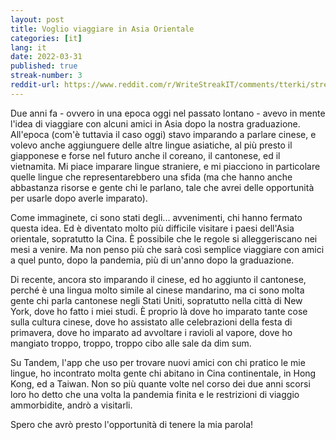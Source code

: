 ```yaml
---
layout: post
title: Voglio viaggiare in Asia Orientale 
categories: [it]
lang: it
date: 2022-03-31
published: true
streak-number: 3
reddit-url: https://www.reddit.com/r/WriteStreakIT/comments/tterki/streak_3_voglio_viaggiare_in_asia_orientale/
---
```

Due anni fa - ovvero in una epoca oggi nel passato lontano - avevo in mente l'idea di viaggiare con alcuni amici in Asia dopo la nostra graduazione. All'epoca (com'è tuttavia il caso oggi) stavo imparando a parlare cinese, e volevo anche aggiunguere delle altre lingue asiatiche, al più presto il giapponese e forse nel futuro anche il coreano, il cantonese, ed il vietnamita. Mi piace imparare lingue straniere, e mi piacciono in particolare quelle lingue che representarebbero una sfida (ma che hanno anche abbastanza risorse e gente chi le parlano, tale che avrei delle opportunità per usarle dopo averle imparato).

Come immaginete, ci sono stati degli... avvenimenti, chi hanno fermato questa idea. Ed è diventato molto più difficile visitare i paesi dell'Asia orientale, sopratutto la Cina. È possibile che le regole si alleggeriscano nei mesi a venire. Ma non penso più che sarà così semplice viaggiare con amici a quel punto, dopo la pandemia, più di un'anno dopo la graduazione.

Di recente, ancora sto imparando il cinese, ed ho aggiunto il cantonese, perché è una lingua molto simile al cinese mandarino, ma ci sono molta gente chi parla cantonese negli Stati Uniti, sopratutto nella città di New York, dove ho fatto i miei studi. È proprio là dove ho imparato tante cose sulla cultura cinese, dove ho assistato alle celebrazioni della festa di primavera, dove ho imparato ad avvoltare i ravioli al vapore, dove ho mangiato troppo, troppo, troppo cibo alle sale da dim sum.

Su Tandem, l'app che uso per trovare nuovi amici con chi pratico le mie lingue, ho incontrato molta gente chi abitano in Cina continentale, in Hong Kong, ed a Taiwan. Non so più quante volte nel corso dei due anni scorsi loro ho detto che una volta la pandemia finita e le restrizioni di viaggio ammorbidite, andrò a visitarli.

Spero che avrò presto l'opportunità di tenere la mia parola!
